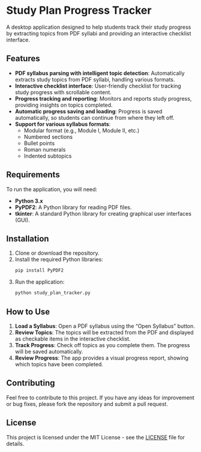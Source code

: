 # Study Plan Progress Tracker

A desktop application designed to help students track their study progress by extracting topics from PDF syllabi and providing an interactive checklist interface.

## Features

- **PDF syllabus parsing with intelligent topic detection**: Automatically extracts study topics from PDF syllabi, handling various formats.
- **Interactive checklist interface**: User-friendly checklist for tracking study progress with scrollable content.
- **Progress tracking and reporting**: Monitors and reports study progress, providing insights on topics completed.
- **Automatic progress saving and loading**: Progress is saved automatically, so students can continue from where they left off.
- **Support for various syllabus formats**:
  - Modular format (e.g., Module I, Module II, etc.)
  - Numbered sections
  - Bullet points
  - Roman numerals
  - Indented subtopics

## Requirements

To run the application, you will need:

- **Python 3.x**
- **PyPDF2**: A Python library for reading PDF files.
- **tkinter**: A standard Python library for creating graphical user interfaces (GUI).

## Installation

1. Clone or download the repository.
2. Install the required Python libraries:
    ```bash
    pip install PyPDF2
    ```
3. Run the application:
    ```bash
    python study_plan_tracker.py
    ```

## How to Use

1. **Load a Syllabus**: Open a PDF syllabus using the “Open Syllabus” button.
2. **Review Topics**: The topics will be extracted from the PDF and displayed as checkable items in the interactive checklist.
3. **Track Progress**: Check off topics as you complete them. The progress will be saved automatically.
4. **Review Progress**: The app provides a visual progress report, showing which topics have been completed.

## Contributing

Feel free to contribute to this project. If you have any ideas for improvement or bug fixes, please fork the repository and submit a pull request.

## License

This project is licensed under the MIT License - see the [LICENSE](LICENSE) file for details.
